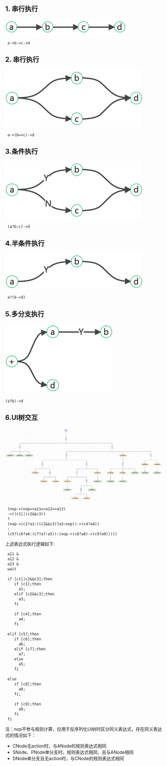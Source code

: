 ## 1. 串行执行

![img.png](mousika-ui/src/main/resources/img/serial.png)

```text
 a->b->c->d
```

## 2. 串行执行
![img.png](mousika-ui/src/main/resources/img/parallel.png)
```text
 a->(b=>c)->d
```

## 3.条件执行
![img.png](mousika-ui/src/main/resources/img/conditional.png)
```text
 (a?b:c)->d
```

## 4.半条件执行
![img.png](mousika-ui/src/main/resources/img/half-conditional.png)
```text
 a?(b->d)
```

## 5.多分支执行
![img.png](mousika-ui/src/main/resources/img/multi-branch.png)
```text
(a?b)->d
```

## 6.UI树交互
![ui-tree.png](mousika-ui/src/main/resources/img/ui-tree.png)
```text
 (nop->(nop=>a11=>a12=>a13)
 ->((c1||(c2&&c3))
 ?
 (nop->(c1?a1:((c2&&c3)?a3:nop))->(c4?a4))
 :
 (c5?(c6?a6:(c7?a7:a5)):(nop->(c8?a8)->(c9?a9)))))
```
上述表达式执行逻辑如下:
```shell
 a11 &
 a12 &
 a13 &
 wait
 
 if [c1||c2&&c3];then
    if [c1];then
      a1;
    elif [c2&&c3];then
      a3;
    fi
    
    if [c4];then
      a4;
    fi
    
 elif [c5];then
    if [c6];then
      a6;
    elif [c7];then  
      a7;
    else
      a5;
    fi
    
 else
    if [c8];then
      a8;
    fi;
    
    if [c9];then
      a9;
    fi
 fi
```
注：nop不参与规则计算，仅用于反序列化UI树时区分同义表达式，存在同义表达式的情况如下：
+ CNode无action时，与ANode的规则表达式相同
+ SNode、PNode单分支时，规则表达式相同，且与ANode相同
+ DNode单分支且无action时，与CNode的规则表达式相同